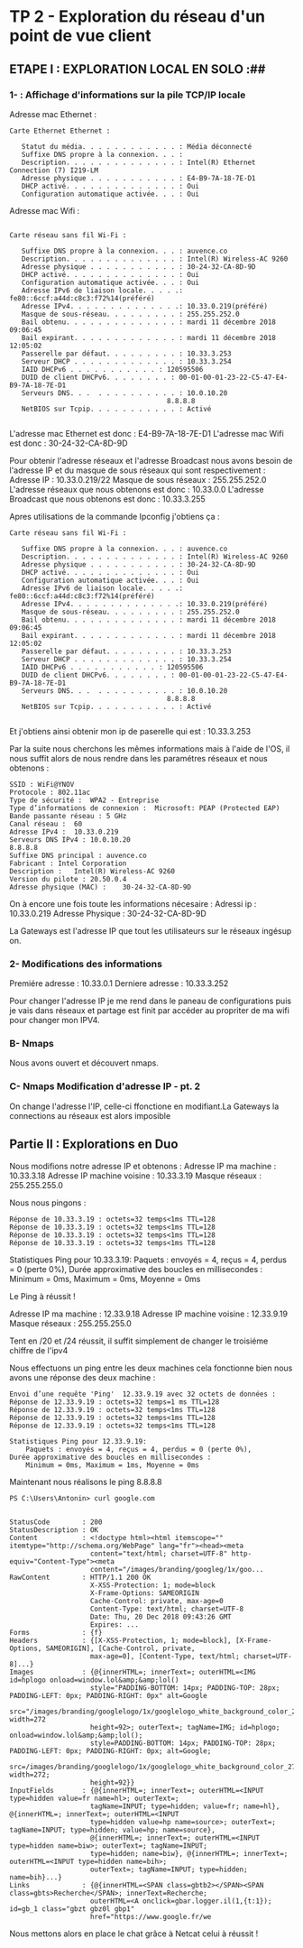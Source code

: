 # TP 2 - Exploration du réseau d'un point de vue client #


## ETAPE I : EXPLORATION LOCAL EN SOLO :##

### 1- : Affichage d'informations sur la pile TCP/IP locale ###
Adresse mac Ethernet :

```
Carte Ethernet Ethernet :

   Statut du média. . . . . . . . . . . . : Média déconnecté
   Suffixe DNS propre à la connexion. . . :
   Description. . . . . . . . . . . . . . : Intel(R) Ethernet Connection (7) I219-LM
   Adresse physique . . . . . . . . . . . : E4-B9-7A-18-7E-D1
   DHCP activé. . . . . . . . . . . . . . : Oui
   Configuration automatique activée. . . : Oui

```

Adresse mac Wifi :

```

Carte réseau sans fil Wi-Fi :

   Suffixe DNS propre à la connexion. . . : auvence.co
   Description. . . . . . . . . . . . . . : Intel(R) Wireless-AC 9260
   Adresse physique . . . . . . . . . . . : 30-24-32-CA-8D-9D
   DHCP activé. . . . . . . . . . . . . . : Oui
   Configuration automatique activée. . . : Oui
   Adresse IPv6 de liaison locale. . . . .: fe80::6ccf:a44d:c8c3:f72%14(préféré)
   Adresse IPv4. . . . . . . . . . . . . .: 10.33.0.219(préféré)
   Masque de sous-réseau. . . . . . . . . : 255.255.252.0
   Bail obtenu. . . . . . . . . . . . . . : mardi 11 décembre 2018 09:06:45
   Bail expirant. . . . . . . . . . . . . : mardi 11 décembre 2018 12:05:02
   Passerelle par défaut. . . . . . . . . : 10.33.3.253
   Serveur DHCP . . . . . . . . . . . . . : 10.33.3.254
   IAID DHCPv6 . . . . . . . . . . . : 120595506
   DUID de client DHCPv6. . . . . . . . : 00-01-00-01-23-22-C5-47-E4-B9-7A-18-7E-D1
   Serveurs DNS. . .  . . . . . . . . . . : 10.0.10.20
                                       8.8.8.8
   NetBIOS sur Tcpip. . . . . . . . . . . : Activé 
  
 ```


L'adresse mac Ethernet est donc : E4-B9-7A-18-7E-D1
L'adresse mac Wifi est donc : 30-24-32-CA-8D-9D

Pour obtenir l'adresse réseaux et l'adresse Broadcast nous avons besoin de l'adresse IP et du masque de sous réseaux qui sont respectivement :
Adresse IP : 10.33.0.219/22
Masque de sous réseaux : 255.255.252.0
L'adresse réseaux que nous obtenons est donc : 10.33.0.0
L'adresse Broadcast que nous obtenons est donc : 10.33.3.255

Apres utilisations de la commande Ipconfig j'obtiens ça : 

```
Carte réseau sans fil Wi-Fi :

   Suffixe DNS propre à la connexion. . . : auvence.co
   Description. . . . . . . . . . . . . . : Intel(R) Wireless-AC 9260
   Adresse physique . . . . . . . . . . . : 30-24-32-CA-8D-9D
   DHCP activé. . . . . . . . . . . . . . : Oui
   Configuration automatique activée. . . : Oui
   Adresse IPv6 de liaison locale. . . . .: fe80::6ccf:a44d:c8c3:f72%14(préféré)
   Adresse IPv4. . . . . . . . . . . . . .: 10.33.0.219(préféré)
   Masque de sous-réseau. . . . . . . . . : 255.255.252.0
   Bail obtenu. . . . . . . . . . . . . . : mardi 11 décembre 2018 09:06:45
   Bail expirant. . . . . . . . . . . . . : mardi 11 décembre 2018 12:05:02
   Passerelle par défaut. . . . . . . . . : 10.33.3.253
   Serveur DHCP . . . . . . . . . . . . . : 10.33.3.254
   IAID DHCPv6 . . . . . . . . . . . : 120595506
   DUID de client DHCPv6. . . . . . . . : 00-01-00-01-23-22-C5-47-E4-B9-7A-18-7E-D1
   Serveurs DNS. . .  . . . . . . . . . . : 10.0.10.20
                                       8.8.8.8
   NetBIOS sur Tcpip. . . . . . . . . . . : Activé
   
   ```

Et j'obtiens ainsi obtenir mon ip de paserelle qui est : 10.33.3.253

Par la suite nous cherchons les mêmes informations mais à l'aide de l'OS, il nous suffit alors de nous rendre dans les paramétres réseaux et nous obtenons :
  
 ```
 SSID :	WiFi@YNOV
Protocole :	802.11ac
Type de sécurité :	WPA2 - Entreprise
Type d’informations de connexion :	Microsoft: PEAP (Protected EAP)
Bande passante réseau :	5 GHz
Canal réseau :	60
Adresse IPv4 :	10.33.0.219
Serveurs DNS IPv4 :	10.0.10.20
8.8.8.8
Suffixe DNS principal :	auvence.co
Fabricant :	Intel Corporation
Description :	Intel(R) Wireless-AC 9260
Version du pilote :	20.50.0.4
Adresse physique (MAC) :	30-24-32-CA-8D-9D
```

On à encore une fois toute les informations nécesaire :
Adressi ip : 10.33.0.219
Adresse Physique : 30-24-32-CA-8D-9D

La Gateways est l'adresse IP que tout les utilisateurs sur le réseaux ingésup on.

### 2- Modifications des informations ###

Premiére adresse : 10.33.0.1
Derniere adresse : 10.33.3.252 

Pour changer l'adresse IP je me rend dans le paneau de configurations puis je vais dans réseaux et partage est finit par accéder au propriter de ma wifi pour changer mon IPV4.

### B- Nmaps

Nous avons ouvert et découvert nmaps.

### C- Nmaps Modification d'adresse IP - pt. 2 ###


On change l'adresse l'IP, celle-ci ffonctione en modifiant.La Gateways la connections au réseaux est alors imposible


## Partie II : Explorations en Duo ##

Nous modifions notre adresse IP et obtenons :
Adresse IP ma machine : 10.33.3.18
Adresse IP machine voisine : 10.33.3.19
Masque réseaux : 255.255.255.0 

Nous nous pingons : 

```Envoi d’une requête 'Ping'  10.33.3.19 avec 32 octets de données :
Réponse de 10.33.3.19 : octets=32 temps<1ms TTL=128
Réponse de 10.33.3.19 : octets=32 temps<1ms TTL=128
Réponse de 10.33.3.19 : octets=32 temps<1ms TTL=128
Réponse de 10.33.3.19 : octets=32 temps<1ms TTL=128
```

Statistiques Ping pour 10.33.3.19:
    Paquets : envoyés = 4, reçus = 4, perdus = 0 (perte 0%),
Durée approximative des boucles en millisecondes :
    Minimum = 0ms, Maximum = 0ms, Moyenne = 0ms

Le Ping à réussit !


Adresse IP  ma machine : 12.33.9.18
Adresse IP machine voisine : 12.33.9.19
Masque réseaux : 255.255.255.0

Tent en /20 et /24 réussit, il suffit simplement de changer le troisiéme chiffre de l'ipv4

Nous effectuons un ping entre les deux machines cela fonctionne bien nous avons une réponse des deux machine :

```
Envoi d’une requête 'Ping'  12.33.9.19 avec 32 octets de données :
Réponse de 12.33.9.19 : octets=32 temps=1 ms TTL=128
Réponse de 12.33.9.19 : octets=32 temps<1ms TTL=128
Réponse de 12.33.9.19 : octets=32 temps<1ms TTL=128
Réponse de 12.33.9.19 : octets=32 temps<1ms TTL=128

Statistiques Ping pour 12.33.9.19:
    Paquets : envoyés = 4, reçus = 4, perdus = 0 (perte 0%),
Durée approximative des boucles en millisecondes :
    Minimum = 0ms, Maximum = 1ms, Moyenne = 0ms
  ```

Maintenant nous réalisons le ping 8.8.8.8 

```
PS C:\Users\Antonin> curl google.com


StatusCode        : 200
StatusDescription : OK
Content           : <!doctype html><html itemscope="" itemtype="http://schema.org/WebPage" lang="fr"><head><meta
                    content="text/html; charset=UTF-8" http-equiv="Content-Type"><meta
                    content="/images/branding/googleg/1x/goo...
RawContent        : HTTP/1.1 200 OK
                    X-XSS-Protection: 1; mode=block
                    X-Frame-Options: SAMEORIGIN
                    Cache-Control: private, max-age=0
                    Content-Type: text/html; charset=UTF-8
                    Date: Thu, 20 Dec 2018 09:43:26 GMT
                    Expires: ...
Forms             : {f}
Headers           : {[X-XSS-Protection, 1; mode=block], [X-Frame-Options, SAMEORIGIN], [Cache-Control, private,
                    max-age=0], [Content-Type, text/html; charset=UTF-8]...}
Images            : {@{innerHTML=; innerText=; outerHTML=<IMG id=hplogo onload=window.lol&amp;&amp;lol()
                    style="PADDING-BOTTOM: 14px; PADDING-TOP: 28px; PADDING-LEFT: 0px; PADDING-RIGHT: 0px" alt=Google
                    src="/images/branding/googlelogo/1x/googlelogo_white_background_color_272x92dp.png" width=272
                    height=92>; outerText=; tagName=IMG; id=hplogo; onload=window.lol&amp;&amp;lol();
                    style=PADDING-BOTTOM: 14px; PADDING-TOP: 28px; PADDING-LEFT: 0px; PADDING-RIGHT: 0px; alt=Google;
                    src=/images/branding/googlelogo/1x/googlelogo_white_background_color_272x92dp.png; width=272;
                    height=92}}
InputFields       : {@{innerHTML=; innerText=; outerHTML=<INPUT type=hidden value=fr name=hl>; outerText=;
                    tagName=INPUT; type=hidden; value=fr; name=hl}, @{innerHTML=; innerText=; outerHTML=<INPUT
                    type=hidden value=hp name=source>; outerText=; tagName=INPUT; type=hidden; value=hp; name=source},
                    @{innerHTML=; innerText=; outerHTML=<INPUT type=hidden name=biw>; outerText=; tagName=INPUT;
                    type=hidden; name=biw}, @{innerHTML=; innerText=; outerHTML=<INPUT type=hidden name=bih>;
                    outerText=; tagName=INPUT; type=hidden; name=bih}...}
Links             : {@{innerHTML=<SPAN class=gbtb2></SPAN><SPAN class=gbts>Recherche</SPAN>; innerText=Recherche;
                    outerHTML=<A onclick=gbar.logger.il(1,{t:1}); id=gb_1 class="gbzt gbz0l gbp1"
                    href="https://www.google.fr/we
```



Nous mettons alors en place le chat grâce à Netcat celui à réussit !


    
